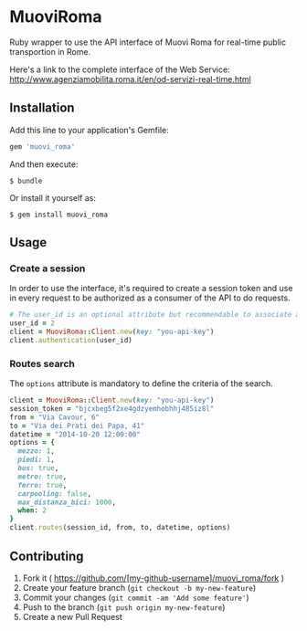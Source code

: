 # MuoviRoma

Ruby wrapper to use the API interface of Muovi Roma for real-time public transportion in Rome.

Here's a link to the complete interface of the Web Service:
http://www.agenziamobilita.roma.it/en/od-servizi-real-time.html

## Installation

Add this line to your application's Gemfile:

```ruby
gem 'muovi_roma'
```

And then execute:

    $ bundle

Or install it yourself as:

    $ gem install muovi_roma

## Usage

### Create a session

In order to use the interface, it's required to create a session token and use in every request to be authorized as a consumer of the API to do requests.

```ruby
# The user_id is an optional attribute but recommendable to associate a session to a user
user_id = 2
client = MuoviRoma::Client.new(key: "you-api-key")
client.authentication(user_id)
```

### Routes search

The ``options`` attribute is mandatory to define the criteria of the search.
```ruby
client = MuoviRoma::Client.new(key: "you-api-key")
session_token = "bjcxbeg5f2xe4gdzyemhobhhj485iz8l"
from = "Via Cavour, 6"
to = "Via dei Prati dei Papa, 41"
datetime = "2014-10-20 12:00:00"
options = {
  mezzo: 1,
  piedi: 1,
  bus: true,
  metro: true,
  ferro: true,
  carpooling: false,
  max_distanza_bici: 1000,
  when: 2
}
client.routes(session_id, from, to, datetime, options)
```

## Contributing

1. Fork it ( https://github.com/[my-github-username]/muovi_roma/fork )
2. Create your feature branch (`git checkout -b my-new-feature`)
3. Commit your changes (`git commit -am 'Add some feature'`)
4. Push to the branch (`git push origin my-new-feature`)
5. Create a new Pull Request
